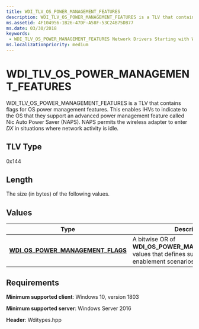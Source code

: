 ```yaml
---
title: WDI_TLV_OS_POWER_MANAGEMENT_FEATURES
description: WDI_TLV_OS_POWER_MANAGEMENT_FEATURES is a TLV that contains flags for OS power management features.
ms.assetid: 4F104956-1B26-47DF-A58F-53C24B75DB77
ms.date: 03/30/2018
keywords:
 - WDI_TLV_OS_POWER_MANAGEMENT_FEATURES Network Drivers Starting with Windows Vista
ms.localizationpriority: medium
---
```


# WDI_TLV_OS_POWER_MANAGEMENT_FEATURES

WDI_TLV_OS_POWER_MANAGEMENT_FEATURES is a TLV that contains flags for OS power management features. This enables IHVs to indicate to the OS that they support an advanced power management feature called Nic Auto Power Saver (NAPS). NAPS permits the wireless adapter to enter *DX* in situations where network activity is idle.

## TLV Type

0x144

## Length


The size (in bytes) of the following values.

## Values

| Type | Description |
| --- | --- |
| [**WDI_OS_POWER_MANAGEMENT_FLAGS**](https://docs.microsoft.com/windows-hardware/drivers/ddi/wditypes/ne-wditypes-_wdi_os_power_management_flags) | A bitwise OR of **WDI_OS_POWER_MANAGEMENT_FLAGS** values that defines supported NAPS enablement scenarios. |
 

## Requirements

**Minimum supported client**: Windows 10, version 1803

**Minimum supported server**: Windows Server 2016

**Header**: Wditypes.hpp

